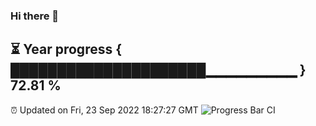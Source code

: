 ### Hi there 👋
⏳ Year progress { █████████████████████▁▁▁▁▁▁▁▁▁ } 72.81 %
---
⏰ Updated on Fri, 23 Sep 2022 18:27:27 GMT
![Progress Bar CI](https://github.com/liununu/liununu/workflows/Progress%20Bar%20CI/badge.svg)
